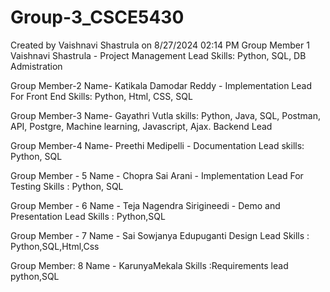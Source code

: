 # Group-3_CSCE5430
Created by Vaishnavi Shastrula on 8/27/2024 02:14 PM
Group Member 1
Vaishnavi Shastrula - Project Management Lead
Skills: Python, SQL, DB Admistration

Group Member-2
Name- Katikala Damodar Reddy - Implementation Lead For Front End
Skills: Python, Html, CSS, SQL

Group Member-3
Name- Gayathri Vutla
skills: Python, Java, SQL, Postman, API, Postgre, Machine learning, Javascript, Ajax.
Backend Lead

Group Member-4
Name- Preethi Medipelli - Documentation Lead
skills: Python, SQL

Group Member - 5
Name - Chopra Sai Arani - Implementation Lead For Testing
Skills : Python, SQL

Group Member - 6
Name - Teja Nagendra Sirigineedi - Demo and Presentation Lead
Skills : Python,SQL

Group Member - 7
Name - Sai Sowjanya Edupuganti
Design Lead Skills : Python,SQL,Html,Css

Group Member: 8
Name - KarunyaMekala
Skills :Requirements lead python,SQL
